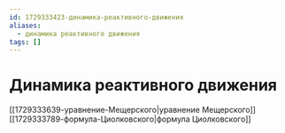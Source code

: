 ```yaml
---
id: 1729333423-динамика-реактивного-движения
aliases:
  - динамика реактивного движения
tags: []
---
```


# Динамика реактивного движения
[[1729333639-уравнение-Мещерского|уравнение Мещерского]]
[[1729333789-формула-Циолковского|формула Циолковского]]
